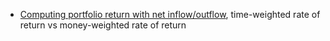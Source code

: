 - [Computing portfolio return with net inflow/outflow](https://money.stackexchange.com/questions/18374/computing-portfolio-return-with-net-inflow-outflow), time-weighted rate of return vs money-weighted rate of return 
